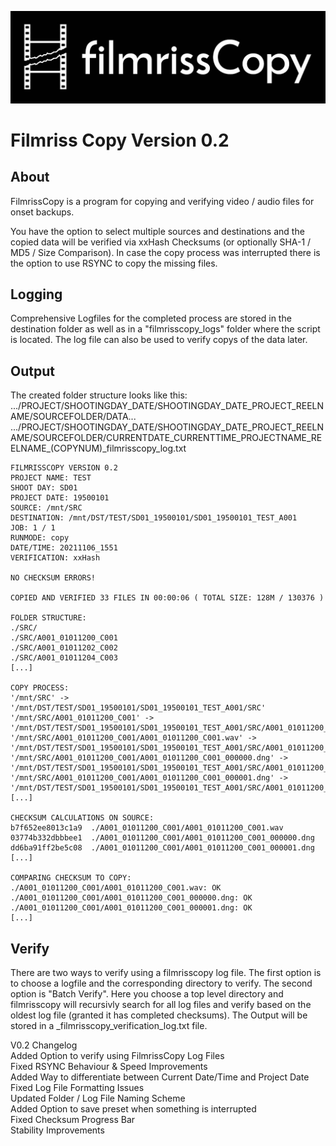 ![FilmrissCopy_Banner](FilmrissCopy_Banner.jpg)

# Filmriss Copy Version 0.2

## About
FilmrissCopy is a program for copying and verifying video / audio files for onset backups.

You have the option to select multiple sources and destinations and the copied data will be verified via xxHash Checksums (or optionally SHA-1 / MD5 / Size Comparison). In case the copy process was interrupted there is the option to use RSYNC to copy the missing files.

## Logging
Comprehensive Logfiles for the completed process are stored in the destination folder as well as in a "filmrisscopy_logs" folder where the script is located. The log file can also be used to verify copys of the data later.

## Output
The created folder structure looks like this:  
.../PROJECT/SHOOTINGDAY_DATE/SHOOTINGDAY_DATE_PROJECT_REELNAME/SOURCEFOLDER/DATA...<br/>
.../PROJECT/SHOOTINGDAY_DATE/SHOOTINGDAY_DATE_PROJECT_REELNAME/SOURCEFOLDER/CURRENTDATE_CURRENTTIME_PROJECTNAME_REELNAME_(COPYNUM)_filmrisscopy_log.txt<br/>

```
FILMRISSCOPY VERSION 0.2
PROJECT NAME: TEST
SHOOT DAY: SD01
PROJECT DATE: 19500101
SOURCE: /mnt/SRC
DESTINATION: /mnt/DST/TEST/SD01_19500101/SD01_19500101_TEST_A001
JOB: 1 / 1
RUNMODE: copy
DATE/TIME: 20211106_1551
VERIFICATION: xxHash

NO CHECKSUM ERRORS!

COPIED AND VERIFIED 33 FILES IN 00:00:06 ( TOTAL SIZE: 128M / 130376 )

FOLDER STRUCTURE:
./SRC/
./SRC/A001_01011200_C001
./SRC/A001_01011202_C002
./SRC/A001_01011204_C003
[...]

COPY PROCESS:
'/mnt/SRC' -> '/mnt/DST/TEST/SD01_19500101/SD01_19500101_TEST_A001/SRC'
'/mnt/SRC/A001_01011200_C001' -> '/mnt/DST/TEST/SD01_19500101/SD01_19500101_TEST_A001/SRC/A001_01011200_C001'
'/mnt/SRC/A001_01011200_C001/A001_01011200_C001.wav' -> '/mnt/DST/TEST/SD01_19500101/SD01_19500101_TEST_A001/SRC/A001_01011200_C001/A001_01011200_C001.wav'
'/mnt/SRC/A001_01011200_C001/A001_01011200_C001_000000.dng' -> '/mnt/DST/TEST/SD01_19500101/SD01_19500101_TEST_A001/SRC/A001_01011200_C001/A001_01011200_C001_000000.dng'
'/mnt/SRC/A001_01011200_C001/A001_01011200_C001_000001.dng' -> '/mnt/DST/TEST/SD01_19500101/SD01_19500101_TEST_A001/SRC/A001_01011200_C001/A001_01011200_C001_000001.dng'
[...]

CHECKSUM CALCULATIONS ON SOURCE:
b7f652ee8013c1a9  ./A001_01011200_C001/A001_01011200_C001.wav
03774b332dbbbee1  ./A001_01011200_C001/A001_01011200_C001_000000.dng
dd6ba91ff2be5c08  ./A001_01011200_C001/A001_01011200_C001_000001.dng
[...]

COMPARING CHECKSUM TO COPY:
./A001_01011200_C001/A001_01011200_C001.wav: OK
./A001_01011200_C001/A001_01011200_C001_000000.dng: OK
./A001_01011200_C001/A001_01011200_C001_000001.dng: OK
[...]
```

## Verify
There are two ways to verify using a filmrisscopy log file.
The first option is to choose a logfile and the corresponding directory to verify.
The second option is "Batch Verify". Here you choose a top level directory and filmrisscopy will recursivly search for all log files and verify based on the oldest log file (granted it has completed checksums).
The Output will be stored in a _filmrisscopy_verification_log.txt file.

V0.2 Changelog<br/>
Added Option to verify using FilmrissCopy Log Files<br/>
Fixed RSYNC Behaviour & Speed Improvements<br/>
Added Way to differentiate between Current Date/Time and Project Date<br/>
Fixed Log File Formatting Issues<br/>
Updated Folder / Log File Naming Scheme<br/>
Added Option to save preset when something is interrupted<br/>
Fixed Checksum Progress Bar<br/>
Stability Improvements<br/>
